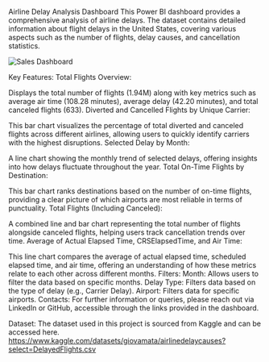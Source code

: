 Airline Delay Analysis Dashboard
This Power BI dashboard provides a comprehensive analysis of airline delays. The dataset contains detailed information about flight delays in the United States, covering various aspects such as the number of flights, delay causes, and cancellation statistics.

![Sales Dashboard](images/adwork.jpg)

Key Features:
Total Flights Overview:

Displays the total number of flights (1.94M) along with key metrics such as average air time (108.28 minutes), average delay (42.20 minutes), and total canceled flights (633).
Diverted and Cancelled Flights by Unique Carrier:

This bar chart visualizes the percentage of total diverted and canceled flights across different airlines, allowing users to quickly identify carriers with the highest disruptions.
Selected Delay by Month:

A line chart showing the monthly trend of selected delays, offering insights into how delays fluctuate throughout the year.
Total On-Time Flights by Destination:

This bar chart ranks destinations based on the number of on-time flights, providing a clear picture of which airports are most reliable in terms of punctuality.
Total Flights (Including Canceled):

A combined line and bar chart representing the total number of flights alongside canceled flights, helping users track cancellation trends over time.
Average of Actual Elapsed Time, CRSElapsedTime, and Air Time:

This line chart compares the average of actual elapsed time, scheduled elapsed time, and air time, offering an understanding of how these metrics relate to each other across different months.
Filters:
Month: Allows users to filter the data based on specific months.
Delay Type: Filters data based on the type of delay (e.g., Carrier Delay).
Airport: Filters data for specific airports.
Contacts:
For further information or queries, please reach out via LinkedIn or GitHub, accessible through the links provided in the dashboard.

Dataset:
The dataset used in this project is sourced from Kaggle and can be accessed here.
https://www.kaggle.com/datasets/giovamata/airlinedelaycauses?select=DelayedFlights.csv
